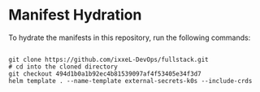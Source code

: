 
# Manifest Hydration

To hydrate the manifests in this repository, run the following commands:

```shell

git clone https://github.com/ixxeL-DevOps/fullstack.git
# cd into the cloned directory
git checkout 494d1b0a1b92ec4b81539097af4f53405e34f3d7
helm template . --name-template external-secrets-k0s --include-crds
```